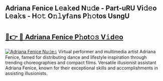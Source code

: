 ## Adriana Fenice L𝚎a𝚔ed N𝚞𝚍e - Part-uRU Vi𝚍𝚎o L𝚎a𝚔s - H𝚘𝚝 O𝚗𝚕yf𝚊ns P𝚑𝚘tos UsngU

# <h2><a href="http://kf2zho4.oniu.top/?m=Adriana+Fenice">🔗👉 🔴 Adriana Fenice P𝚑ot𝚘𝚜 V𝚒d𝚎o</a></h2>

[![Adriana Fenice Nu𝚍e𝚜](https://i.imgur.com/0qMVB7G.gif)](http://kf2zho4.oniu.top/?m=Adriana+Fenice)
Virtual performer and multimedia artist Adriana Fenice, famed for distributing dance and lifestyle inspiration through trending choreographies and compact films. Versatile illusionist assistant Adriana Fenice, known for their exceptional skills and accomplishments in assisting illusionists.  
